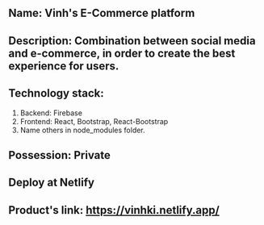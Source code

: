 ## Name: Vinh's E-Commerce platform
## Description: Combination between social media and e-commerce, in order to create the best experience for users.
## Technology stack: 
1. Backend: Firebase
2. Frontend: React, Bootstrap, React-Bootstrap
3. Name others in node_modules folder.
## Possession: Private
## Deploy at Netlify
## Product's link: https://vinhki.netlify.app/
